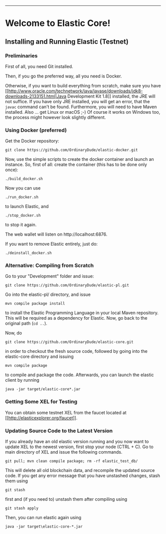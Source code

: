 ----
# Welcome to Elastic Core! #

## Installing and Running Elastic (Testnet) ##

### Preliminaries ###

First of all, you need Git installed.

Then, if you go the preferred way, all you need is Docker.

Otherwise, if you want to build everything from scratch, make sure you have [[http://www.oracle.com/technetwork/java/javase/downloads/jdk8-downloads-2133151.html|Java Development Kit 1.8]] installed, the JRE will not suffice. If you have only JRE installed, you will get an error, that the `javac` command can't be found. Furthermore, you will need to have Maven installed. Also ... get Linux or macOS ;-) Of course it works on Windows too, the process might however look slightly different.


### Using Docker (preferred) ###

Get the Docker repository:

`git clone https://github.com/OrdinaryDude/elastic-docker.git`

Now, use the simple scripts to create the docker container and launch an instance.
So, first of all: create the container (this has to be done only once):

`./build_docker.sh`

Now you can use

`./run_docker.sh`

to launch Elastic, and

`./stop_docker.sh`

to stop it again.

The web wallet will listen on http://localhost:6876.

If you want to remove Elastic entirely, just do:

`./deinstall_docker.sh`

### Alternative: Compiling from Scratch ###

Go to your "Development" folder and issue:

`git clone https://github.com/OrdinaryDude/elastic-pl.git`

Go into the elastic-pl/ directory, and issue

`mvn compile package install`

to install the Elastic Programming Language in your local Maven repository. This will be required as a dependency for Elastic. Now, go back to the original path (`cd ..`).

Now, do

`git clone https://github.com/OrdinaryDude/elastic-core.git`

in order to checkout the fresh source code, followed by going into the elastic-core directory and issuing

`mvn compile package`

to compile and package the code. Afterwards, you can launch the elastic client by running

`java -jar target/elastic-core*.jar`

### Getting Some XEL for Testing ###

You can obtain some testnet XEL from the faucet located at [[http://elasticexplorer.org/faucet]].

### Updating Source Code to the Latest Version ###

If you already have an old elastic version running and you now want to update XEL to the newest version, first stop your node (CTRL + C).
Go to main directory of XEL and issue the following commands.

`git pull;
mvn clean compile package;
rm -rf elastic_test_db/`

This will delete all old blockchain data, and recompile the updated source code. If you get any error message that you have unstashed changes, stash them using

`git stash`

first and (if you need to) unstash them after compiling using

`git stash apply`

Then, you can run elastic again using

`java -jar target\elastic-core-*.jar
`
